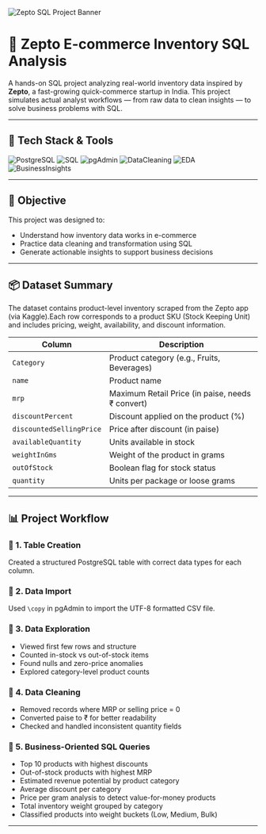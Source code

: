 ![Zepto SQL Project Banner](https://github.com/yourusername/zepto-SQL-data-analysis-project/assets/banner-image.jpg)

# 🛒 Zepto E-commerce Inventory SQL Analysis

A hands-on SQL project analyzing real-world inventory data inspired by **Zepto**, a fast-growing quick-commerce startup in India. This project simulates actual analyst workflows — from raw data to clean insights — to solve business problems with SQL.

---

## 🔧 Tech Stack & Tools

![PostgreSQL](https://img.shields.io/badge/Database-PostgreSQL-336791?logo=postgresql&logoColor=white)
![SQL](https://img.shields.io/badge/Language-SQL-blue)
![pgAdmin](https://img.shields.io/badge/Tool-pgAdmin-336791?logo=postgresql)
![DataCleaning](https://img.shields.io/badge/Step-Data%20Cleaning-orange)
![EDA](https://img.shields.io/badge/Step-Exploratory%20Analysis-yellowgreen)
![BusinessInsights](https://img.shields.io/badge/Step-Business%20Insights-lightgreen)

---

## 📍 Objective

This project was designed to:
- Understand how inventory data works in e-commerce
- Practice data cleaning and transformation using SQL
- Generate actionable insights to support business decisions

---

## 📦 Dataset Summary

The dataset contains product-level inventory scraped from the Zepto app (via Kaggle).Each row corresponds to a product SKU (Stock Keeping Unit) and includes pricing, weight, availability, and discount information.

| Column                  | Description                                      |
|-------------------------|--------------------------------------------------|
| `Category`              | Product category (e.g., Fruits, Beverages)       |
| `name`                  | Product name                                     |
| `mrp`                   | Maximum Retail Price (in paise, needs ₹ convert) |
| `discountPercent`       | Discount applied on the product (%)              |
| `discountedSellingPrice`| Price after discount (in paise)                  |
| `availableQuantity`     | Units available in stock                         |
| `weightInGms`           | Weight of the product in grams                   |
| `outOfStock`            | Boolean flag for stock status                    |
| `quantity`              | Units per package or loose grams                 |
---
## 📊 Project Workflow

### 🔹 1. Table Creation  
Created a structured PostgreSQL table with correct data types for each column.

### 🔹 2. Data Import  
Used `\copy` in pgAdmin to import the UTF-8 formatted CSV file.

### 🔹 3. Data Exploration  
- Viewed first few rows and structure  
- Counted in-stock vs out-of-stock items  
- Found nulls and zero-price anomalies  
- Explored category-level product counts

### 🔹 4. Data Cleaning  
- Removed records where MRP or selling price = 0  
- Converted paise to ₹ for better readability  
- Checked and handled inconsistent quantity fields

### 🔹 5. Business-Oriented SQL Queries  
- Top 10 products with highest discounts  
- Out-of-stock products with highest MRP  
- Estimated revenue potential by product category  
- Average discount per category  
- Price per gram analysis to detect value-for-money products  
- Total inventory weight grouped by category  
- Classified products into weight buckets (Low, Medium, Bulk)

---


